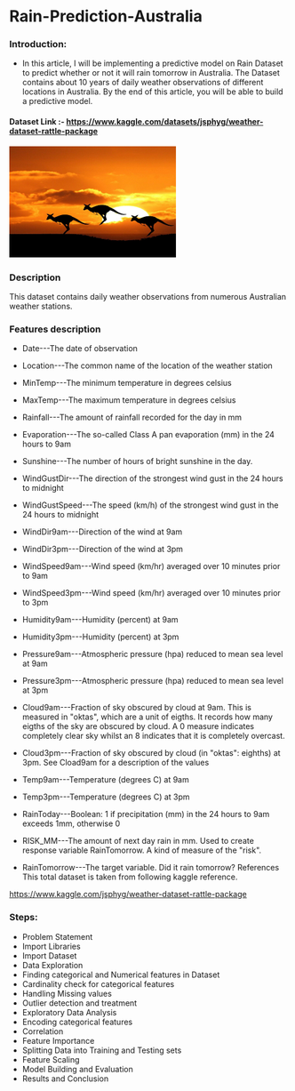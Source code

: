 # Rain-Prediction-Australia

### Introduction:
* In this article, I will be implementing a predictive model on Rain Dataset to predict whether or not it will rain tomorrow in Australia. The Dataset contains about 10 years of daily weather observations of different locations in Australia. By the end of this article, you will be able to build a predictive model.
#### Dataset Link :- https://www.kaggle.com/datasets/jsphyg/weather-dataset-rattle-package

<img src = "Australia.jpg" style = "width:300px;height:200px"/>

### Description
This dataset contains daily weather observations from numerous Australian weather stations.

### Features description
* Date---The date of observation

* Location---The common name of the location of the weather station

* MinTemp---The minimum temperature in degrees celsius

* MaxTemp---The maximum temperature in degrees celsius

* Rainfall---The amount of rainfall recorded for the day in mm

* Evaporation---The so-called Class A pan evaporation (mm) in the 24 hours to 9am

* Sunshine---The number of hours of bright sunshine in the day.

* WindGustDir---The direction of the strongest wind gust in the 24 hours to midnight

* WindGustSpeed---The speed (km/h) of the strongest wind gust in the 24 hours to midnight

* WindDir9am---Direction of the wind at 9am

* WindDir3pm---Direction of the wind at 3pm

* WindSpeed9am---Wind speed (km/hr) averaged over 10 minutes prior to 9am

* WindSpeed3pm---Wind speed (km/hr) averaged over 10 minutes prior to 3pm

* Humidity9am---Humidity (percent) at 9am

* Humidity3pm---Humidity (percent) at 3pm

* Pressure9am---Atmospheric pressure (hpa) reduced to mean sea level at 9am

* Pressure3pm---Atmospheric pressure (hpa) reduced to mean sea level at 3pm

* Cloud9am---Fraction of sky obscured by cloud at 9am. This is measured in "oktas", which are a unit of eigths. It records how many eigths of the sky are obscured by cloud. A 0 measure indicates completely clear sky whilst an 8 indicates that it is completely overcast.

* Cloud3pm---Fraction of sky obscured by cloud (in "oktas": eighths) at 3pm. See Cload9am for a description of the values

* Temp9am---Temperature (degrees C) at 9am

* Temp3pm---Temperature (degrees C) at 3pm

* RainToday---Boolean: 1 if precipitation (mm) in the 24 hours to 9am exceeds 1mm, otherwise 0

* RISK_MM---The amount of next day rain in mm. Used to create response variable RainTomorrow. A kind of measure of the "risk".

* RainTomorrow---The target variable. Did it rain tomorrow? References This total dataset is taken from following kaggle reference.

https://www.kaggle.com/jsphyg/weather-dataset-rattle-package

### Steps:
* Problem Statement
* Import Libraries
* Import Dataset
* Data Exploration 
* Finding categorical and Numerical features in Dataset
* Cardinality check for categorical features
* Handling Missing values
* Outlier detection and treatment
* Exploratory Data Analysis
* Encoding categorical features
* Correlation
* Feature Importance
* Splitting Data into Training and Testing sets
* Feature Scaling
* Model Building and Evaluation
* Results and Conclusion


